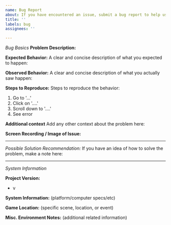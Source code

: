 ```yaml
---
name: Bug Report
about: If you have encountered an issue, submit a bug report to help us fix it
title: ''
labels: bug
assignees: ''

---
```


*Bug Basics*
**Problem Description:**


**Expected Behavior:**
A clear and concise description of what you expected to happen:

**Observed Behavior:**
A clear and concise description of what you actually saw happen:


**Steps to Reproduce:**
Steps to reproduce the behavior:
1. Go to '...'
2. Click on '....'
3. Scroll down to '....'
4. See error

**Additional context**
Add any other context about the problem here:

**Screen Recording / Image of Issue:**

----

*Possible Solution Recommendation:*
If you have an idea of how to solve the problem, make a note here: 

----
*System Information*

 **Project Version:**
- v


**System Information:** 
(platform/computer specs/etc)


**Game Location:** 
(specific scene, location, or event)


**Misc. Environment Notes:**
(additional related information)
